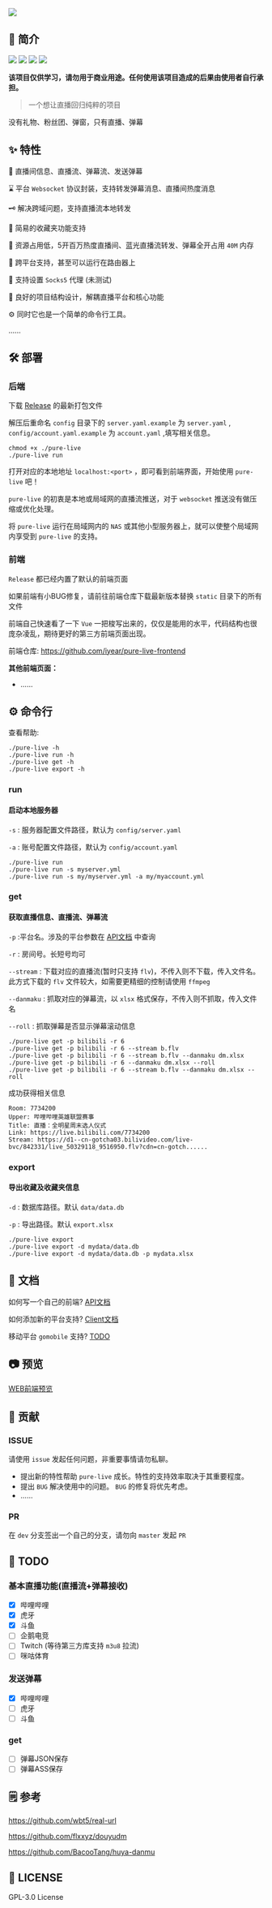 ![](https://socialify.git.ci/iyear/pure-live-core/image?description=1&font=Raleway&forks=1&issues=1&logo=https://s4.ax1x.com/2021/12/06/orLSGF.png&owner=1&pattern=Circuit%20Board&stargazers=1&theme=Dark)

## 🎉 简介

![](https://img.shields.io/github/go-mod/go-version/iyear/pure-live-core?style=flat-square)
![](https://img.shields.io/badge/license-GPL-lightgrey.svg?style=flat-square)
![](https://img.shields.io/github/v/release/iyear/pure-live-core?color=red&style=flat-square)
![](https://img.shields.io/github/last-commit/iyear/pure-live-core?style=flat-square)

**该项目仅供学习，请勿用于商业用途。任何使用该项目造成的后果由使用者自行承担。**

> 一个想让直播回归纯粹的项目

没有礼物、粉丝团、弹窗，只有直播、弹幕

## ✨ 特性

🔎   直播间信息、直播流、弹幕流、发送弹幕

⌛    平台 `Websocket` 协议封装，支持转发弹幕消息、直播间热度消息

🗝️   解决跨域问题，支持直播流本地转发

📂   简易的收藏夹功能支持

🎯   资源占用低，5开百万热度直播间、蓝光直播流转发、弹幕全开占用 `40M` 内存

🧬   跨平台支持，甚至可以运行在路由器上

🔨   支持设置 `Socks5` 代理 (未测试)

🧱   良好的项目结构设计，解耦直播平台和核心功能

⚙️ 同时它也是一个简单的命令行工具。

......

## 🛠️ 部署

### 后端

下载 [Release](https://baidu.com) 的最新打包文件

解压后重命名 `config` 目录下的 `server.yaml.example` 为 `server.yaml` , `config/account.yaml.example` 为 `account.yaml` ,填写相关信息。

```shell
chmod +x ./pure-live
./pure-live run
```

打开对应的本地地址 `localhost:<port>` ，即可看到前端界面，开始使用 `pure-live` 吧！

`pure-live` 的初衷是本地或局域网的直播流推送，对于 `websocket` 推送没有做压缩或优化处理。

将 `pure-live` 运行在局域网内的 `NAS` 或其他小型服务器上，就可以使整个局域网内享受到 `pure-live` 的支持。
### 前端
`Release` 都已经内置了默认的前端页面

如果前端有小BUG修复，请前往前端仓库下载最新版本替换 `static` 目录下的所有文件

前端自己快速看了一下 `Vue` 一把梭写出来的，仅仅是能用的水平，代码结构也很庞杂凌乱，期待更好的第三方前端页面出现。

前端仓库: https://github.com/iyear/pure-live-frontend

**其他前端页面：**

- ......

## ⚙️ 命令行

查看帮助:
```shell
./pure-live -h
./pure-live run -h
./pure-live get -h
./pure-live export -h
```

### run
#### 启动本地服务器

`-s` : 服务器配置文件路径，默认为 `config/server.yaml`

`-a` : 账号配置文件路径，默认为 `config/account.yaml`

```shell
./pure-live run
./pure-live run -s myserver.yml
./pure-live run -s my/myserver.yml -a my/myaccount.yml
```

### get
#### 获取直播信息、直播流、弹幕流

`-p` :平台名。涉及的平台参数在 [API文档](./docs/API.md#直播平台)  中查询

`-r` : 房间号。长短号均可

`--stream` : 下载对应的直播流(暂时只支持 `flv`)，不传入则不下载，传入文件名。此方式下载的 `flv` 文件较大，如需要更精细的控制请使用 `ffmpeg`

`--danmaku` : 抓取对应的弹幕流，以 `xlsx` 格式保存，不传入则不抓取，传入文件名

`--roll` : 抓取弹幕是否显示弹幕滚动信息

```shell
./pure-live get -p bilibili -r 6
./pure-live get -p bilibili -r 6 --stream b.flv
./pure-live get -p bilibili -r 6 --stream b.flv --danmaku dm.xlsx
./pure-live get -p bilibili -r 6 --danmaku dm.xlsx --roll
./pure-live get -p bilibili -r 6 --stream b.flv --danmaku dm.xlsx --roll
```

成功获得相关信息

```
Room: 7734200
Upper: 哔哩哔哩英雄联盟赛事
Title: 直播：全明星周末选人仪式
Link: https://live.bilibili.com/7734200
Stream: https://d1--cn-gotcha03.bilivideo.com/live-bvc/842331/live_50329118_9516950.flv?cdn=cn-gotch......
```

### export
#### 导出收藏及收藏夹信息

`-d` : 数据库路径。默认 `data/data.db`

`-p` : 导出路径。默认 `export.xlsx`

```shell
./pure-live export
./pure-live export -d mydata/data.db
./pure-live export -d mydata/data.db -p mydata.xlsx
```

## 📝 文档

如何写一个自己的前端? [API文档](./docs/API.md)

如何添加新的平台支持? [Client文档](./docs/Client.md)

移动平台 `gomobile` 支持? [TODO]()

## 📷 预览

[WEB前端预览](img/frontend)

## 🔩 贡献

### ISSUE
请使用 `issue` 发起任何问题，非重要事情请勿私聊。

- 提出新的特性帮助 `pure-live` 成长。特性的支持效率取决于其重要程度。
- 提出 `BUG` 解决使用中的问题。 `BUG` 的修复将优先考虑。
- ......

### PR

在 `dev` 分支签出一个自己的分支，请勿向 `master` 发起 `PR`

## 🔌 TODO

### 基本直播功能(直播流+弹幕接收)

- [x] 哔哩哔哩
- [x] 虎牙
- [x] 斗鱼
- [ ] 企鹅电竞
- [ ] Twitch (等待第三方库支持 `m3u8` 拉流)
- [ ] 咪咕体育

### 发送弹幕

- [x] 哔哩哔哩
- [ ] 虎牙
- [ ] 斗鱼

### get

- [ ] 弹幕JSON保存
- [ ] 弹幕ASS保存

## 🗒️ 参考

https://github.com/wbt5/real-url

https://github.com/flxxyz/douyudm

https://github.com/BacooTang/huya-danmu

## 🔖 LICENSE

GPL-3.0 License